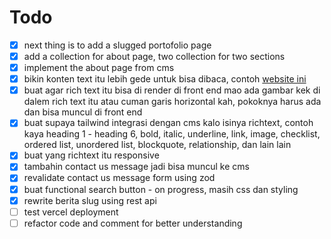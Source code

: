 # Todo

- [x] next thing is to add a slugged portofolio page
- [x] add a collection for about page, two collection for two sections
- [x] implement the about page from cms
- [x] bikin konten text itu lebih gede untuk bisa dibaca, contoh [website ini](https://techcrunch.com/)
- [x] buat agar rich text itu bisa di render di front end mao ada gambar kek di dalem rich text itu atau cuman garis horizontal kah, pokoknya harus ada dan bisa muncul di front end
- [x] buat supaya tailwind integrasi dengan cms kalo isinya richtext, contoh kaya heading 1 - heading 6, bold, italic, underline, link, image, checklist, ordered list, unordered list, blockquote, relationship, dan lain lain
- [x] buat yang richtext itu responsive
- [x] tambahin contact us message jadi bisa muncul ke cms
- [x] revalidate contact us message form using zod
- [x] buat functional search button - on progress, masih css dan styling
- [x] rewrite berita slug using rest api
- [ ] test vercel deployment
- [ ] refactor code and comment for better understanding

